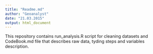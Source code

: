 ```yaml
---
title: "Readme.md"
author: "Geoanalyst"
date: "21.03.2015"
output: html_document
---
```

This repository contains run_analysis.R script for cleaning datasets and CodeBook.md file that describes raw data, tyding steps and variables description.